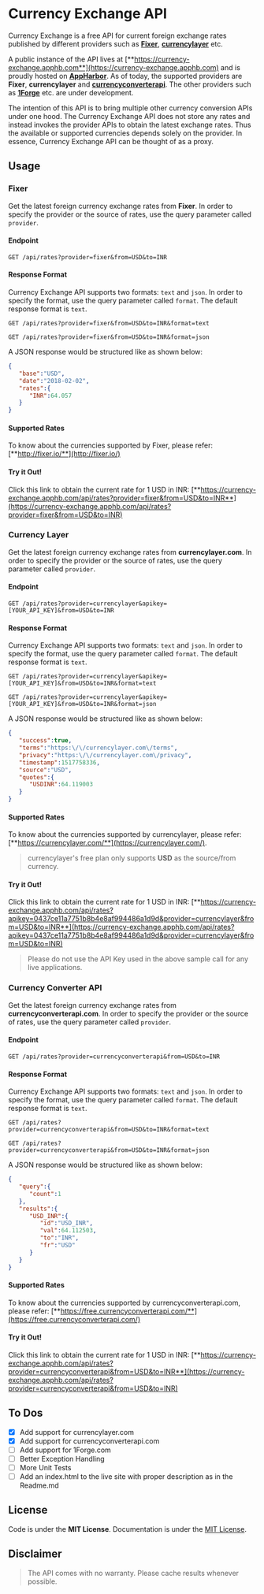 # Currency Exchange API

Currency Exchange is a free API for current foreign exchange rates published by different providers such as [**Fixer**](http://fixer.io/), [**currencylayer**](https://currencylayer.com/) etc. 

A public instance of the API lives at [**https://currency-exchange.apphb.com**](https://currency-exchange.apphb.com) and is proudly hosted on [**AppHarbor**](https://appharbor.com/). As of today, the supported providers are **Fixer**, **currencylayer** and [**currencyconverterapi**](https://free.currencyconverterapi.com/). The other providers such as [**1Forge**](https://1forge.com/forex-data-api) etc. are under development.

The intention of this API is to bring multiple other currency conversion APIs under one hood. The Currency Exchange API does not store any rates and instead invokes the provider APIs to obtain the latest exchange rates. Thus the available or supported currencies depends solely on the provider. In essence, Currency Exchange API can be thought of as a proxy.


## Usage

### Fixer
Get the latest foreign currency exchange rates from **Fixer**. In order to specify the provider or the source of rates, use the query parameter called `provider`.

#### Endpoint
```http
GET /api/rates?provider=fixer&from=USD&to=INR
```

#### Response Format
Currency Exchange API supports two formats: `text` and `json`. In order to specify the format, use the query parameter called `format`. The default response format is `text`.

```http
GET /api/rates?provider=fixer&from=USD&to=INR&format=text
```

```http
GET /api/rates?provider=fixer&from=USD&to=INR&format=json
```

A JSON response would be structured like as shown below:

```json
{  
   "base":"USD",
   "date":"2018-02-02",
   "rates":{  
      "INR":64.057
   }
}
```

#### Supported Rates
To know about the currencies supported by Fixer, please refer: [**http://fixer.io/**](http://fixer.io/)

#### Try it Out!
Click this link to obtain the current rate for 1 USD in INR: [**https://currency-exchange.apphb.com/api/rates?provider=fixer&from=USD&to=INR**](https://currency-exchange.apphb.com/api/rates?provider=fixer&from=USD&to=INR)

### Currency Layer
Get the latest foreign currency exchange rates from **currencylayer.com**. In order to specify the provider or the source of rates, use the query parameter called `provider`.

#### Endpoint
```http
GET /api/rates?provider=currencylayer&apikey=[YOUR_API_KEY]&from=USD&to=INR
```

#### Response Format
Currency Exchange API supports two formats: `text` and `json`. In order to specify the format, use the query parameter called `format`. The default response format is `text`.

```http
GET /api/rates?provider=currencylayer&apikey=[YOUR_API_KEY]&from=USD&to=INR&format=text
```

```http
GET /api/rates?provider=currencylayer&apikey=[YOUR_API_KEY]&from=USD&to=INR&format=json
```

A JSON response would be structured like as shown below:

```json
{
   "success":true,
   "terms":"https:\/\/currencylayer.com\/terms",
   "privacy":"https:\/\/currencylayer.com\/privacy",
   "timestamp":1517758336,
   "source":"USD",
   "quotes":{
      "USDINR":64.119003
   }
}
```

#### Supported Rates
To know about the currencies supported by currencylayer, please refer: [**https://currencylayer.com/**](https://currencylayer.com/).

> currencylayer's free plan only supports **USD** as the source/from currency.

#### Try it Out!
Click this link to obtain the current rate for 1 USD in INR: [**https://currency-exchange.apphb.com/api/rates?apikey=0437ce11a7751b8b4e8af994486a1d9d&provider=currencylayer&from=USD&to=INR**](https://currency-exchange.apphb.com/api/rates?apikey=0437ce11a7751b8b4e8af994486a1d9d&provider=currencylayer&from=USD&to=INR)

> Please do not use the API Key used in the above sample call for any live applications.

### Currency Converter API
Get the latest foreign currency exchange rates from **currencyconverterapi.com**. In order to specify the provider or the source of rates, use the query parameter called `provider`.

#### Endpoint
```http
GET /api/rates?provider=currencyconverterapi&from=USD&to=INR
```

#### Response Format
Currency Exchange API supports two formats: `text` and `json`. In order to specify the format, use the query parameter called `format`. The default response format is `text`.

```http
GET /api/rates?provider=currencyconverterapi&from=USD&to=INR&format=text
```

```http
GET /api/rates?provider=currencyconverterapi&from=USD&to=INR&format=json
```

A JSON response would be structured like as shown below:

```json
{
   "query":{
      "count":1
   },
   "results":{
      "USD_INR":{
         "id":"USD_INR",
         "val":64.112503,
         "to":"INR",
         "fr":"USD"
      }
   }
}
```

#### Supported Rates
To know about the currencies supported by currencyconverterapi.com, please refer: [**https://free.currencyconverterapi.com/**](https://free.currencyconverterapi.com/)

#### Try it Out!
Click this link to obtain the current rate for 1 USD in INR: [**https://currency-exchange.apphb.com/api/rates?provider=currencyconverterapi&from=USD&to=INR**](https://currency-exchange.apphb.com/api/rates?provider=currencyconverterapi&from=USD&to=INR)

## To Dos
- [x] Add support for currencylayer.com
- [x] Add support for currencyconverterapi.com
- [ ] Add support for 1Forge.com
- [ ] Better Exception Handling
- [ ] More Unit Tests
- [ ] Add an index.html to the live site with proper description as in the Readme.md

## License
Code is under the **MIT License**.
Documentation is under the [MIT License](https://opensource.org/licenses/MIT).

## Disclaimer
> The API comes with no warranty. Please cache results whenever possible.
